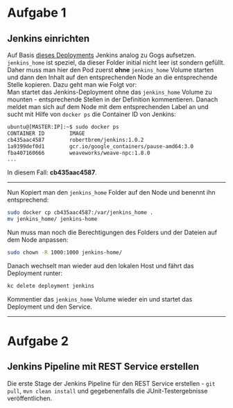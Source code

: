 # Aufgabe 1

## Jenkins einrichten
Auf Basis [dieses Deployments](https://gist.github.com/robertBrem/77e7a97b57565921792631f70088c706) Jenkins analog zu Gogs aufsetzen.  
`jenkins_home` ist speziel, da dieser Folder initial nicht leer ist sondern gefüllt. Daher muss man hier den Pod zuerst **ohne** `jenkins_home` Volume starten und dann den Inhalt auf den entsprechenden Node an die entsprechende Stelle kopieren. Dazu geht man wie Folgt vor:  
Man startet das Jenkins-Deployment ohne das `jenkins_home` Volume zu mounten - entsprechende Stellen in der Definition kommentieren. Danach meldet man sich auf dem Node mit dem entsprechenden Label an und sucht mit Hilfe von `docker ps` die Container ID von Jenkins:  
```bash
ubuntu@[MASTER:IP]:~$ sudo docker ps
CONTAINER ID        IMAGE                                              COMMAND                  CREATED             STATUS              PORTS               NAMES
cb435aac4587        robertbrem/jenkins:1.0.2                           "/bin/bash -c ./run.s"   3 minutes ago       Up 3 minutes                            k8s_jenkins.378e8601_jenkins-901550487-xvhub_default_8e264b64-a7a5-11e6-aab3-027250afa2a1_8317a739
1a9399def0d1        gcr.io/google_containers/pause-amd64:3.0           "/pause"                 4 minutes ago       Up 4 minutes                            k8s_POD.d8dbe16c_jenkins-901550487-xvhub_default_8e264b64-a7a5-11e6-aab3-027250afa2a1_a25bac71
fba407160666        weaveworks/weave-npc:1.8.0                         "/usr/bin/weave-npc"     39 hours ago        Up 39 hours                             k8s_weave-npc.b0329552_weave-net-v47pb_kube-system_3e17e7b5-a65a-11e6-aab3-027250afa2a1_53f37b64
...
```
In diesem Fall: **cb435aac4587**.

---

Nun Kopiert man den `jenkins_home` Folder auf den Node und benennt ihn entsprechend:
```bash
sudo docker cp cb435aac4587:/var/jenkins_home .
mv jenkins_home/ jenkins-home
```
Nun muss man noch die Berechtigungen des Folders und der Dateien auf dem Node anpassen:
```bash
sudo chown -R 1000:1000 jenkins-home/
```
Danach wechselt man wieder aud den lokalen Host und fährt das Deployment runter:
```bash
kc delete deployment jenkins
```
Kommentier das `jenkins_home` Volume wieder ein und startet das Deployment und den Service.

---

# Aufgabe 2

## Jenkins Pipeline mit REST Service erstellen
Die erste Stage der Jenkins Pipeline für den REST Service erstellen - `git pull`, `mvn clean install` und gegebenenfalls die JUnit-Testergebnisse veröffentlichen.

